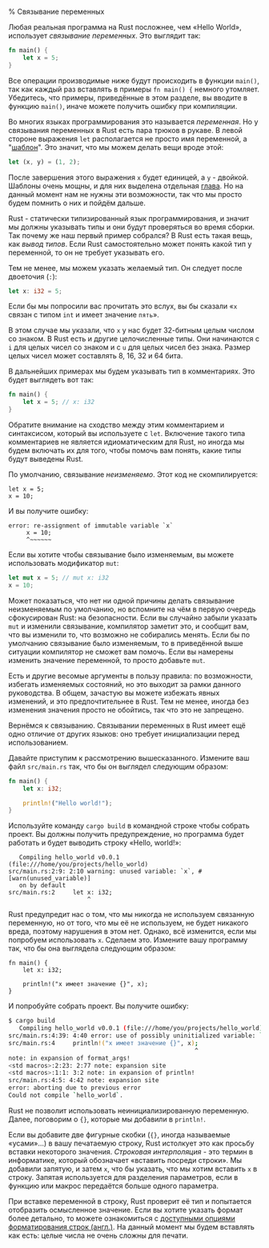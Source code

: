 % Связывание переменных

Любая реальная программа на Rust посложнее, чем «Hello World», использует
*связывание переменных*. Это выглядит так:

```rust
fn main() {
    let x = 5;
}
```

Все операции производимые ниже будут происходить в функции `main()`, так как
каждый раз вставлять в примеры `fn main() {` немного утомляет. Убедитесь, что
примеры, приведённые в этом разделе, вы вводите в функцию `main()`, иначе можете
получить ошибку при компиляции.

Во многих языках программирования это называется *переменная*. Но у связывания
переменных в Rust есть пара трюков в рукаве. В левой стороне выражения `let`
располагается не просто имя переменной, а "[шаблон][pattern]". Это значит, что
мы можем делать вещи вроде этой:

```rust
let (x, y) = (1, 2);
```

После завершения этого выражения `x` будет единицей, a `y` - двойкой. Шаблоны
очень мощны, и для них выделена отдельная [глава][pattern]. Но на данный момент
нам не нужны эти возможности, так что мы просто будем помнить о них и пойдём
дальше.

[pattern]: patterns.html

Rust - статически типизированный язык программирования, и значит мы должны
указывать типы и они будут проверяться во время сборки. Так почему же наш первый
пример собрался? В Rust есть такая вещь, как *вывод типов*. Если Rust
самостоятельно может понять какой тип у переменной, то он не требует указывать
его.

Тем не менее, мы можем указать желаемый тип. Он следует после двоеточия (`:`):

```rust
let x: i32 = 5;
```

Если бы мы попросили вас прочитать это вслух, вы бы сказали «`x` связан с типом
`int` и имеет значение `пять`».

В этом случае мы указали, что `x` у нас будет 32-битным целым числом со знаком.
В Rust есть и другие целочисленные типы. Они начинаются с `i` для целых чисел со
знаком и с `u` для целых чисел без знака. Размер целых чисел может составлять 8,
16, 32 и 64 бита.

В дальнейших примерах мы будем указывать тип в комментариях. Это будет выглядеть
вот так:

```rust
fn main() {
    let x = 5; // x: i32
}
```

Обратите внимание на сходство между этим комментарием и синтаксисом, который вы
используете с `let`. Включение такого типа комментариев не является
идиоматическим для Rust, но иногда мы будем включать их для того, чтобы помочь
вам понять, какие типы будут выведены Rust.

По умолчанию, связывание *неизменяемо*. Этот код не скомпилируется:

```rust,ignore
let x = 5;
x = 10;
```

И вы получите ошибку:

```text
error: re-assignment of immutable variable `x`
     x = 10;
     ^~~~~~~
```

Если вы хотите чтобы связывание было изменяемым, вы можете использовать
модификатор `mut`:

```rust
let mut x = 5; // mut x: i32
x = 10;
```

Может показаться, что нет ни одной причины делать связывание неизменяемым по
умолчанию, но вспомните на чём в первую очередь сфокусирован Rust: на
безопасности. Если вы случайно забыли указать `mut` и изменили связывание,
компилятор заметит это, и сообщит вам, что вы изменили то, что возможно не
собирались менять. Если бы по умолчанию связывание было изменяемым, то в
приведённой выше ситуации компилятор не сможет вам помочь. Если вы намерены
изменить значение переменной, то просто добавьте `mut`.

Есть и другие весомые аргументы в пользу правила: по возможности, избегать
изменяемых состояний, но это выходит за рамки данного руководства. В общем,
зачастую вы можете избежать явных изменений, и это предпочтительнее в Rust. Тем
не менее, иногда без изменения значения просто не обойтись, так что это не
запрещено.

Вернёмся к связыванию. Связывании переменных в Rust имеет ещё одно отличие от
других языков: оно требует инициализации перед использованием.

Давайте приступим к рассмотрению вышесказанного. Измените ваш файл `src/main.rs`
так, что бы он выглядел следующим образом:

```rust
fn main() {
    let x: i32;

    println!("Hello world!");
}
```

Используйте команду `cargo build` в командной строке чтобы собрать проект. Вы
должны получить предупреждение, но программа будет работать и будет выводить
строку «Hello, world!»:

```text
   Compiling hello_world v0.0.1 (file:///home/you/projects/hello_world)
src/main.rs:2:9: 2:10 warning: unused variable: `x`, #[warn(unused_variable)]
   on by default
src/main.rs:2     let x: i32;
                      ^
```

Rust предупредит нас о том, что мы никогда не используем связанную переменную,
но от того, что мы её не используем, не будет никакого вреда, поэтому нарушения
в этом нет. Однако, всё изменится, если мы попробуем использовать `x`. Сделаем
это. Измените вашу программу так, что бы она выглядела следующим образом:

```rust,ignore
fn main() {
    let x: i32;

    println!("x имеет значение {}", x);
}
```

И попробуйте собрать проект. Вы получите ошибку:

```bash
$ cargo build
   Compiling hello_world v0.0.1 (file:///home/you/projects/hello_world)
src/main.rs:4:39: 4:40 error: use of possibly uninitialized variable: `x`
src/main.rs:4     println!("x имеет значение {}", x);
                                                    ^
note: in expansion of format_args!
<std macros>:2:23: 2:77 note: expansion site
<std macros>:1:1: 3:2 note: in expansion of println!
src/main.rs:4:5: 4:42 note: expansion site
error: aborting due to previous error
Could not compile `hello_world`.
```

Rust не позволит использовать неинициализированную переменную. Далее, поговорим
о `{}`, которые мы добавили в `println!`.

Если вы добавите две фигурные скобки (`{}`, иногда называемые «усами»...) в вашу
печатаемую строку, Rust истолкует это как просьбу вставки некоторого значения.
*Строковая интерполяция* - это термин в информатике, который обозначает
«вставить посреди строки». Мы добавили запятую, и затем `x`, что бы указать, что
мы хотим вставить `x` в строку. Запятая используется для разделения параметров,
если в функцию или макрос передаётся больше одного параметра.

При вставке переменной в строку, Rust проверит её тип и попытается отобразить
осмысленное значение. Если вы хотите указать формат более детально, то можете
ознакомиться с [доступными опциями форматирования строк (англ.)][format]. На
данный момент мы будем вставлять как есть: целые числа не очень сложны для
печати.

[format]: http://doc.rust-lang.org/std/fmt/
